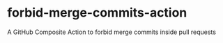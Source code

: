 # forbid-merge-commits-action
A GitHub Composite Action to forbid merge commits inside pull requests
